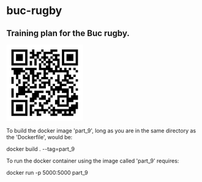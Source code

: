 # buc-rugby
## Training plan for the Buc rugby.

![QR CODE](qr-code.png)

To build the docker image 'part_9', long as you are in the same directory as the 'Dockerfile', would be:

docker build . --tag=part_9

To run the docker container using the image called 'part_9' requires:

docker run -p 5000:5000 part_9

